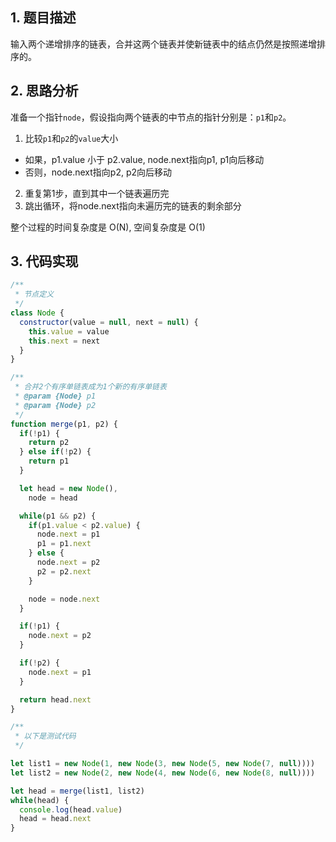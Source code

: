 ## 1. 题目描述

输入两个递增排序的链表，合并这两个链表并使新链表中的结点仍然是按照递增排序的。

## 2. 思路分析

准备一个指针`node`，假设指向两个链表的中节点的指针分别是：`p1`和`p2`。

1. 比较`p1`和`p2`的`value`大小
  - 如果，p1.value 小于 p2.value, node.next指向p1, p1向后移动
  - 否则，node.next指向p2, p2向后移动
2. 重复第1步，直到其中一个链表遍历完
3. 跳出循环，将node.next指向未遍历完的链表的剩余部分

整个过程的时间复杂度是 O(N), 空间复杂度是 O(1)

## 3. 代码实现

```javascript
/**
 * 节点定义
 */
class Node {
  constructor(value = null, next = null) {
    this.value = value
    this.next = next
  }
}

/**
 * 合并2个有序单链表成为1个新的有序单链表
 * @param {Node} p1 
 * @param {Node} p2 
 */
function merge(p1, p2) {
  if(!p1) {
    return p2
  } else if(!p2) {
    return p1
  }

  let head = new Node(), 
    node = head

  while(p1 && p2) {
    if(p1.value < p2.value) {
      node.next = p1
      p1 = p1.next
    } else {
      node.next = p2
      p2 = p2.next      
    }

    node = node.next
  }

  if(!p1) {
    node.next = p2
  }

  if(!p2) {
    node.next = p1
  }

  return head.next
}

/**
 * 以下是测试代码
 */

let list1 = new Node(1, new Node(3, new Node(5, new Node(7, null))))
let list2 = new Node(2, new Node(4, new Node(6, new Node(8, null))))

let head = merge(list1, list2)
while(head) {
  console.log(head.value)
  head = head.next
}
```